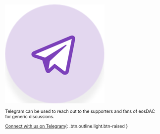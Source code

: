 ![Telegram](/assets/support/telegram.svg)

Telegram can be used to reach out to the supporters and fans of eosDAC for generic discussions.

[Connect with us on Telegram](https://t.me/eosdacio){: .btn.outline.light.btn-raised }